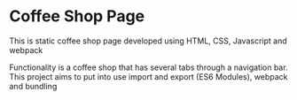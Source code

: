 # Coffee Shop Page

This is static coffee shop page developed using HTML, CSS, Javascript and webpack

Functionality is a coffee shop that has several tabs through a navigation bar. This project aims to put into use import and export (ES6 Modules), webpack and bundling
